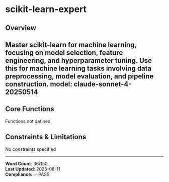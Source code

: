 # scikit-learn-expert

## Overview

Master scikit-learn for machine learning, focusing on model selection, feature engineering, and hyperparameter tuning. Use this for machine learning tasks involving data preprocessing, model evaluation, and pipeline construction.
model: claude-sonnet-4-20250514
---

## Core Functions

Functions not defined

## Constraints & Limitations

No constraints specified



---
**Word Count**: 36/150  
**Last Updated**: 2025-08-11  
**Compliance**: ✅ PASS